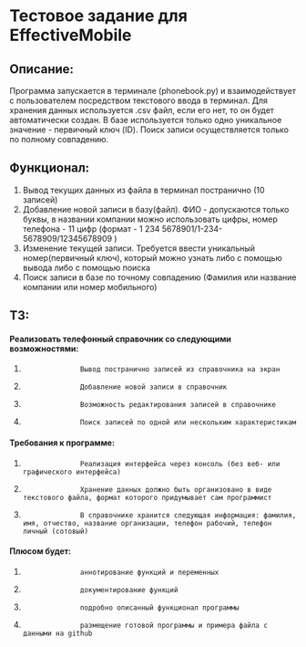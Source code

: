 # Тестовое задание для EffectiveMobile

## Описание:
Программа запускается в терминале (phonebook.py) и взаимодействует с пользователем посредством текстового ввода в терминал.
Для хранения данных используется .csv файл, если его нет, то он будет автоматически создан.
В базе используется только одно уникальное значение - первичный ключ (ID). 
Поиск записи осуществляется только по полному совпадению.

## Функционал:

1. Вывод текущих данных из файла в терминал постранично (10 записей)
2. Добавление новой записи в базу(файл). ФИО - допускаются только буквы, в названии компании можно использовать цифры, номер телефона - 11 цифр (формат - 1 234 5678901/1-234-5678909/12345678909 )
3. Изменение текущей записи. Требуется ввести уникальный номер(первичный ключ), который можно узнать либо с помощью вывода либо с помощью поиска
4. Поиск записи в базе по точному совпадению (Фамилия или название компании или номер мобильного)

## ТЗ:

#### Реализовать телефонный справочник со следующими возможностями:
1.                   Вывод постранично записей из справочника на экран
2.                   Добавление новой записи в справочник
3.                   Возможность редактирования записей в справочнике
4.                   Поиск записей по одной или нескольким характеристикам
#### Требования к программе:
1.                   Реализация интерфейса через консоль (без веб- или графического интерфейса)
2.                   Хранение данных должно быть организовано в виде текстового файла, формат которого придумывает сам программист
3.                   В справочнике хранится следующая информация: фамилия, имя, отчество, название организации, телефон рабочий, телефон личный (сотовый)
#### Плюсом будет:
1.                   аннотирование функций и переменных
2.                   документирование функций
3.                   подробно описанный функционал программы
4.                   размещение готовой программы и примера файла с данными на github
